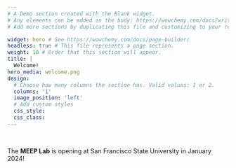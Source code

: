 ```yaml
---
# A Demo section created with the Blank widget.
# Any elements can be added in the body: https://wowchemy.com/docs/writing-markdown-latex/
# Add more sections by duplicating this file and customizing to your requirements.

widget: hero # See https://wowchemy.com/docs/page-builder/
headless: true # This file represents a page section.
weight: 10 # Order that this section will appear.
title: |
  Welcome!
hero_media: welcome.png
design:
  # Choose how many columns the section has. Valid values: 1 or 2.
  columns: '1'
  image_position: 'left'
  # Add custom styles
  css_style:
  css_class:
---
```


<br>

The **MEEP Lab** is opening at San Francisco State University in January 2024!

